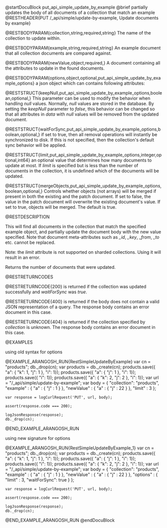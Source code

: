 @startDocuBlock put_api_simple_update_by_example
@brief partially updates the body of all documents of a collection that match an example
@RESTHEADER{PUT /_api/simple/update-by-example, Update documents by example}

@RESTBODYPARAM{collection,string,required,string}
The name of the collection to update within.

@RESTBODYPARAM{example,string,required,string}
An example document that all collection documents are compared against.

@RESTBODYPARAM{newValue,object,required,}
A document containing all the attributes to update in the found documents.

@RESTBODYPARAM{options,object,optional,put_api_simple_update_by_example_options}
a json object which can contains following attributes:

@RESTSTRUCT{keepNull,put_api_simple_update_by_example_options,boolean,optional,}
This parameter can be used to modify the behavior when
handling *null* values. Normally, *null* values are stored in the
database. By setting the *keepNull* parameter to *false*, this
behavior can be changed so that all attributes in *data* with *null*
values will be removed from the updated document.

@RESTSTRUCT{waitForSync,put_api_simple_update_by_example_options,boolean,optional,}
if set to true, then all removal operations will
instantly be synchronized to disk. If this is not specified, then the
collection's default sync behavior will be applied.

@RESTSTRUCT{limit,put_api_simple_update_by_example_options,integer,optional,int64}
an optional value that determines how many documents to
update at most. If *limit* is specified but is less than the number
of documents in the collection, it is undefined which of the documents
will be updated.

@RESTSTRUCT{mergeObjects,put_api_simple_update_by_example_options,boolean,optional,}
Controls whether objects (not arrays) will be merged if present in both the
existing and the patch document. If set to false, the value in the
patch document will overwrite the existing document's value. If set to
true, objects will be merged. The default is true.

@RESTDESCRIPTION

This will find all documents in the collection that match the specified
example object, and partially update the document body with the new value
specified. Note that document meta-attributes such as *_id*, *_key*,
*_from*, *_to* etc. cannot be replaced.

Note: the *limit* attribute is not supported on sharded collections.
Using it will result in an error.

Returns the number of documents that were updated.


@RESTRETURNCODES

@RESTRETURNCODE{200}
is returned if the collection was updated successfully and *waitForSync* was
*true*.

@RESTRETURNCODE{400}
is returned if the body does not contain a valid JSON representation of a
query. The response body contains an error document in this case.

@RESTRETURNCODE{404}
is returned if the collection specified by *collection* is unknown.  The
response body contains an error document in this case.

@EXAMPLES

using old syntax for options

@EXAMPLE_ARANGOSH_RUN{RestSimpleUpdateByExample}
    var cn = "products";
    db._drop(cn);
    var products = db._create(cn);
    products.save({ "a": { "k": 1, "j": 1 }, "i": 1});
    products.save({ "a": { "j": 1 }, "i": 1});
    products.save({ "i": 1});
    products.save({ "a": { "k": 2, "j": 2 }, "i": 1});
    var url = "/_api/simple/update-by-example";
    var body = {
      "collection": "products",
      "example" : { "a" : { "j" : 1 } },
      "newValue" : { "a" : { "j" : 22 } },
      "limit" : 3
    };

    var response = logCurlRequest('PUT', url, body);

    assert(response.code === 200);

    logJsonResponse(response);
    db._drop(cn);
@END_EXAMPLE_ARANGOSH_RUN

using new signature for options

@EXAMPLE_ARANGOSH_RUN{RestSimpleUpdateByExample_1}
    var cn = "products";
    db._drop(cn);
    var products = db._create(cn);
    products.save({ "a": { "k": 1, "j": 1 }, "i": 1});
    products.save({ "a": { "j": 1 }, "i": 1});
    products.save({ "i": 1});
    products.save({ "a": { "k": 2, "j": 2 }, "i": 1});
    var url = "/_api/simple/update-by-example";
    var body = {
      "collection": "products",
      "example" : { "a" : { "j" : 1 } },
      "newValue" : { "a" : { "j" : 22 } },
      "options" :  { "limit" : 3, "waitForSync": true }
    };

    var response = logCurlRequest('PUT', url, body);

    assert(response.code === 200);

    logJsonResponse(response);
    db._drop(cn);
@END_EXAMPLE_ARANGOSH_RUN
@endDocuBlock

